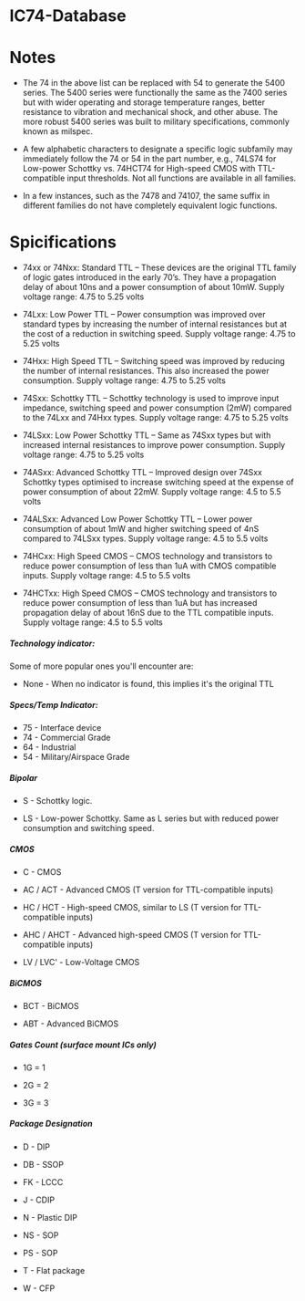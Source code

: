 # IC74-Database

# Notes

- The 74 in the above list can be replaced with 54 to generate the 5400 series. The 5400 series were functionally the same as the 7400 series but with wider operating and storage temperature ranges, better resistance to vibration and mechanical shock, and other abuse. The more robust 5400 series was built to military specifications, commonly known as milspec.

- A few alphabetic characters to designate a specific logic subfamily may immediately follow the 74 or 54 in the part number, e.g., 74LS74 for Low-power Schottky vs. 74HCT74 for High-speed CMOS with TTL-compatible input thresholds. Not all functions are available in all families.

- In a few instances, such as the 7478 and 74107, the same suffix in different families do not have completely equivalent logic functions.


# Spicifications
- 74xx or 74Nxx: Standard TTL – These devices are the original TTL family of logic gates introduced in the early 70’s. They have a propagation delay of about 10ns and a power consumption of about 10mW. Supply voltage range: 4.75 to 5.25 volts

-  74Lxx: Low Power TTL – Power consumption was improved over standard types by increasing the number of internal resistances but at the cost of a reduction in switching speed. Supply voltage range: 4.75 to 5.25 volts

-  74Hxx: High Speed TTL – Switching speed was improved by reducing the number of internal resistances. This also increased the power consumption. Supply voltage range: 4.75 to 5.25 volts

-  74Sxx: Schottky TTL – Schottky technology is used to improve input impedance, switching speed and power consumption (2mW) compared to the 74Lxx and 74Hxx types. Supply voltage range: 4.75 to 5.25 volts

-  74LSxx: Low Power Schottky TTL – Same as 74Sxx types but with increased internal resistances to improve power consumption. Supply voltage range: 4.75 to 5.25 volts

-  74ASxx: Advanced Schottky TTL – Improved design over 74Sxx Schottky types optimised to increase switching speed at the expense of power consumption of about 22mW. Supply voltage range: 4.5 to 5.5 volts

-  74ALSxx: Advanced Low Power Schottky TTL – Lower power consumption of about 1mW and higher switching speed of 4nS compared to 74LSxx types. Supply voltage range: 4.5 to 5.5 volts

-  74HCxx: High Speed CMOS – CMOS technology and transistors to reduce power consumption of less than 1uA with CMOS compatible inputs. Supply voltage range: 4.5 to 5.5 volts

-  74HCTxx: High Speed CMOS – CMOS technology and transistors to reduce power consumption of less than 1uA but has increased propagation delay of about 16nS due to the TTL compatible inputs. Supply voltage range: 4.5 to 5.5 volts


##### Technology indicator:
Some of more popular ones you'll encounter are:
- None - When no indicator is found, this implies it's the original TTL

##### Specs/Temp Indicator:
- 75 - Interface device
- 74 - Commercial Grade
- 64 - Industrial
- 54 - Military/Airspace Grade


##### Bipolar
- S - Schottky logic.

- LS - Low-power Schottky. Same as L series but with reduced power consumption and switching speed.

##### CMOS

- C - CMOS

- AC / ACT - Advanced CMOS (T version for TTL-compatible inputs)

- HC / HCT - High-speed CMOS, similar to LS (T version for TTL-compatible inputs)

- AHC / AHCT - Advanced high-speed CMOS (T version for TTL-compatible inputs)

- LV / LVC' - Low-Voltage CMOS 

##### BiCMOS

- BCT - BiCMOS

- ABT - Advanced BiCMOS

##### Gates Count (surface mount ICs only)

- 1G = 1

- 2G = 2

- 3G = 3

##### Package Designation

- D - DIP

- DB - SSOP

- FK - LCCC

- J - CDIP

- N - Plastic DIP

- NS - SOP

- PS - SOP

- T - Flat package

- W - CFP
